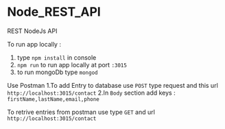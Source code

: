 # Node_REST_API

REST NodeJs API

To run app locally : 
1. type ```npm install``` in console
2. ```npm run``` to run app locally at port ```:3015```
3. to run mongoDb type ```mongod```

Use Postman
1.To add Entry to database use ```POST``` type request and this url ```http://localhost:3015/contact```
2.In ```Body``` section add keys : 
```firstName,lastName,email,phone```

To retrive entries from postman use type ```GET``` and url ```http://localhost:3015/contact```